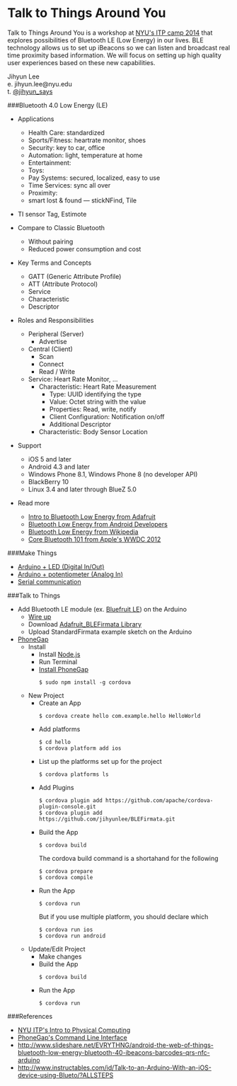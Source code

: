 Talk to Things Around You
=========================

<p>Talk to Things Around You is a workshop at <a href="http://itp.nyu.edu/camp2014/" target="_blank">NYU's ITP camp 2014</a> that explores possibilities of Bluetooth LE (Low Energy) in our lives. BLE technology allows us to set up iBeacons so we can listen and broadcast real time proximity based information. We will focus on setting up high quality user experiences based on these new capabilities.</p>
<p>Jihyun Lee<br/>
e. jihyun.lee@nyu.edu<br/>
t. <a href="http://twitter.com/jihyun_says" target="_blank">@jihyun_says</a><br/></p>


###Bluetooth 4.0 Low Energy (LE)

- Applications
  - Health Care: standardized
  - Sports/Fitness: heartrate monitor, shoes
  - Security: key to car, office
  - Automation: light, temperature at home
  - Entertainment: 
  - Toys: 
  - Pay Systems: secured, localized, easy to use
  - Time Services: sync all over
  - Proximity: 
  - smart lost & found — stickNFind, Tile

- TI sensor Tag, Estimote

- Compare to Classic Bluetooth
  - Without pairing
  - Reduced power consumption and cost

- Key Terms and Concepts
  - GATT (Generic Attribute Profile)
  - ATT (Attribute Protocol)
  - Service
  - Characteristic
  - Descriptor

- Roles and Responsibilities
  - Peripheral (Server)
    - Advertise
  - Central (Client)
    - Scan
    - Connect
    - Read / Write
  - Service: Heart Rate Monitor, ...
    - Characteristic: Heart Rate Measurement
      - Type: UUID identifying the type
      - Value: Octet string with the value
      - Properties: Read, write, notify
      - Client Configuration: Notification on/off
      - Additional Descriptor
    - Characteristic: Body Sensor Location

- Support
  - iOS 5 and later
  - Android 4.3 and later
  - Windows Phone 8.1, Windows Phone 8 (no developer API)
  - BlackBerry 10
  - Linux 3.4 and later through BlueZ 5.0

- Read more
  - <a href="https://learn.adafruit.com/introduction-to-bluetooth-low-energy" target="_blank">Intro to Bluetooth Low Energy from Adafruit</a>
  - <a href="http://developer.android.com/guide/topics/connectivity/bluetooth-le.html" target="_blank">Bluetooth Low Energy from Android Developers</a>
  - <a href="http://en.wikipedia.org/wiki/Bluetooth_low_energy" target="_blank">Bluetooth Low Energy from Wikipedia</a>
  - <a href="https://developer.apple.com/videos/wwdc/2012/" target="_blank">Core Bluetooth 101 from Apple's WWDC 2012</a>


###Make Things
- <a href="https://itp.nyu.edu/physcomp/Labs/DigitalInOut" target="_blank">Arduino + LED (Digital In/Out)</a>
- <a href="https://itp.nyu.edu/physcomp/Labs/AnalogIn" target="_blank">Arduino + potentiometer (Analog In)</a>
- <a href="https://itp.nyu.edu/physcomp/Labs/SerialOut" target="_blank">Serial communication</a>


###Talk to Things
- Add Bluetooth LE module (ex. <a href="https://www.adafruit.com/products/1697" target="_blank">Bluefruit LE</a>) on the Arduino
  - <a href="https://learn.adafruit.com/getting-started-with-the-nrf8001-bluefruit-le-breakout/hooking-everything-up" target="_blank">Wire up</a>
  - Download <a href="https://github.com/adafruit/Adafruit_BLEFirmata" target="_blank">Adafruit_BLEFirmata Library</a>
  - Upload StandardFirmata example sketch on the Arduino
- <a href="http://phonegap.com/" target="_blank">PhoneGap</a>
  - Install
    - Install <a href="http://nodejs.org/" target="_blank">Node.js</a>
    - Run Terminal
    - <a href="http://phonegap.com/install/" target="_blank">Install PhoneGap</a>
      <pre><code>$ sudo npm install -g cordova</code></pre>
  - New Project
    - Create an App
      <pre><code>$ cordova create hello com.example.hello HelloWorld</code></pre>
    - Add platforms
      <pre><code>$ cd hello
      $ cordova platform add ios
      </code></pre>
    - List up the platforms set up for the project
      <pre><code>$ cordova platforms ls</code></pre>
    - Add Plugins
      <pre><code>$ cordova plugin add https://github.com/apache/cordova-plugin-console.git
      $ cordova plugin add https://github.com/jihyunlee/BLEFirmata.git
      </code></pre>
    - Build the App
      <pre><code>$ cordova build</code></pre>
      The cordova build command is a shortahand for the following
      <pre><code>$ cordova prepare
      $ cordova compile
      </code></pre>
    - Run the App
      <pre><code>$ cordova run</code></pre>
      But if you use multiple platform, you should declare which
      <pre><code>$ cordova run ios
      $ cordova run android</code></pre>
  - Update/Edit Project
    - Make changes
    - Build the App
      <pre><code>$ cordova build</code></pre>
    - Run the App
      <pre><code>$ cordova run</code></pre>


###References
- <a href="https://itp.nyu.edu/physcomp/Intro/HomePage" target="_blank">NYU ITP's Intro to Physical Computing</a>
- <a href="http://docs.phonegap.com/en/3.5.0/guide_cli_index.md.html#The%20Command-Line%20Interface" target="_blank">PhoneGap's Command Line Interface</a>
- http://www.slideshare.net/EVRYTHNG/android-the-web-of-things-bluetooth-low-energy-bluetooth-40-ibeacons-barcodes-qrs-nfc-arduino
- http://www.instructables.com/id/Talk-to-an-Arduino-With-an-iOS-device-using-Blueto/?ALLSTEPS
